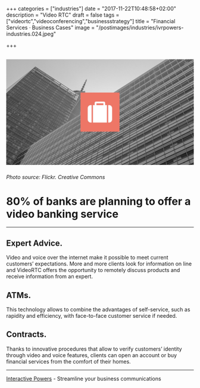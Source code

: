 +++
categories = ["industries"]
date = "2017-11-22T10:48:58+02:00"
description = "Video RTC"
draft = false
tags = ["videortc","videoconferencing","businessstrategy"]
title = "Financial Services · Business Cases"
image = "/postimages/industries/ivrpowers-industries.024.jpeg"

+++

![bank building](/postimages/industries/ivrpowers-industries.024.jpeg)
-----------
###### Photo source: Flickr. Creative Commons

# 80% of banks are planning to offer a video banking service
---


## Expert Advice.

Video and voice over the internet make it possible to meet current customers’ expectations. More and more clients look for information on line and VideoRTC offers the opportunity to remotely discuss products and receive information from an expert.


## ATMs.

This technology allows to combine the advantages of self-service, such as rapidity and efficiency, with face-to-face customer service if needed.


## Contracts.
Thanks to innovative procedures that allow to verify customers’ identity through video and voice features, clients can open an account or buy financial services from the comfort of their homes.


---
[Interactive Powers](http://www.ivrpowers.com/) - Streamline your business communications



